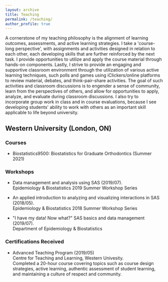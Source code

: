 ```yaml
---
layout: archive
title: Teaching
permalink: /teaching/
author_profile: true
---
```


A cornerstone of my teaching philosophy is the alignment of learning outcomes, assessments, and active learning strategies. I take a 'course-long perspective', with assignments and activities designed in relation to each other, each developing skills that are further reinforced by the next task. I provide opportunities to utilize and apply the course material through hands-on components. Lastly, I strive to provide an engaging and supportive classroom environment through the utilization of various active learning techniques, such polls and games using iClickers/online platforms to review material, debates, and think-pair-share activities. The goal of such activities and classroom discussions is to engender a sense of community, learn from the perspectives of others, and allow for opportunities to apply, analyze, and evaluate during classroom discussions. I also try to incorporate group work in class and in course evaluations, because I see developing students' ability to work with others as an important skill applicable to life beyond university. 


## Western University (London, ON)

### Courses
* Biostatistics9500: Biostatistics for Graduate Orthodontics (Summer 2021) <br>    

### Workshops
* Data management and analysis using SAS (2019/07). <br> 
  Epidemiology & Biostatistics 2019 Summer Workshop Series
  
* An applied introduction to analyzing and visualizing interactions in SAS (2018/05). <br> 
  Epidemiology & Biostatistics 2018 Summer Workshop Series
  
* "I have my data! Now what?" SAS basics and data management (2019/07). <br> 
  Department of Epidemiology & Biostatistics <br>
  
### Certifications Received
* Advanced Teaching Program (2019/05) <br> 
  Centre for Teaching and Learning, Western Univesity. <br> 
  Completed a 20-hour course covering topics such as course design strategies, active learning, authentic assessment of student learning, and maintaining a culture of respect and community. 

